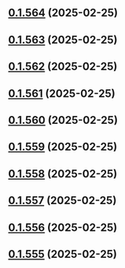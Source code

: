 ## [0.1.564](https://github.com/binary-braids/terraform-oracle/compare/v0.1.563...v0.1.564) (2025-02-25)



## [0.1.563](https://github.com/binary-braids/terraform-oracle/compare/v0.1.562...v0.1.563) (2025-02-25)



## [0.1.562](https://github.com/binary-braids/terraform-oracle/compare/v0.1.561...v0.1.562) (2025-02-25)



## [0.1.561](https://github.com/binary-braids/terraform-oracle/compare/v0.1.560...v0.1.561) (2025-02-25)



## [0.1.560](https://github.com/binary-braids/terraform-oracle/compare/v0.1.559...v0.1.560) (2025-02-25)



## [0.1.559](https://github.com/binary-braids/terraform-oracle/compare/v0.1.558...v0.1.559) (2025-02-25)



## [0.1.558](https://github.com/binary-braids/terraform-oracle/compare/v0.1.557...v0.1.558) (2025-02-25)



## [0.1.557](https://github.com/binary-braids/terraform-oracle/compare/v0.1.556...v0.1.557) (2025-02-25)



## [0.1.556](https://github.com/binary-braids/terraform-oracle/compare/v0.1.555...v0.1.556) (2025-02-25)



## [0.1.555](https://github.com/binary-braids/terraform-oracle/compare/v0.1.554...v0.1.555) (2025-02-25)



